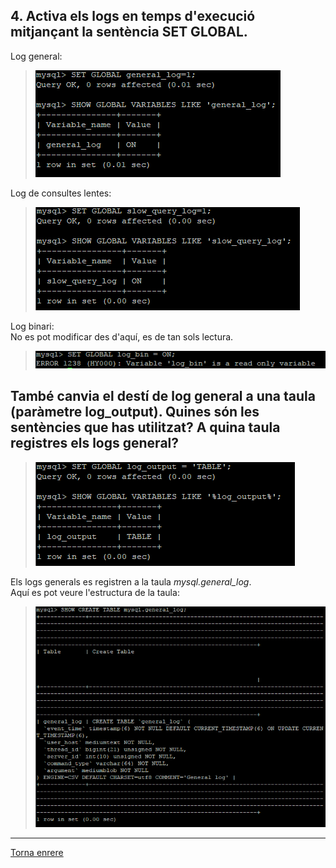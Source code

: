## 4. Activa els logs en temps d'execució mitjançant la sentència SET GLOBAL. 

Log general:  
> ![41](https://raw.githubusercontent.com/Josep88/MP10UF2-A2/master/img/41.PNG)  

Log de consultes lentes:  
> ![42](https://raw.githubusercontent.com/Josep88/MP10UF2-A2/master/img/42.PNG)  

Log binari:  
No es pot modificar des d'aquí, es de tan sols lectura.
> ![43](https://raw.githubusercontent.com/Josep88/MP10UF2-A2/master/img/43.PNG)  

## També canvia el destí de log general a una taula (paràmetre log_output). Quines són les sentències que has utilitzat? A quina taula registres els logs general?  

> ![44](https://raw.githubusercontent.com/Josep88/MP10UF2-A2/master/img/44.PNG)  

Els logs generals es registren a la taula _mysql.general_log_.  
Aquí es pot veure l'estructura de la taula:  

> ![45](https://raw.githubusercontent.com/Josep88/MP10UF2-A2/master/img/45.PNG)

***
[Torna enrere](https://github.com/Josep88/MP10UF2-A2)
